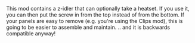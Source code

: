 This mod contains a z-idler that can optionally take a heatset.
If you use it, you can then put the screw in from the top instead of from the bottom.
If your panels are easy to remove (e.g. you're using the Clips mod), this is going to be easier to assemble and maintain.
.. and it is backwards compatible anyway!
